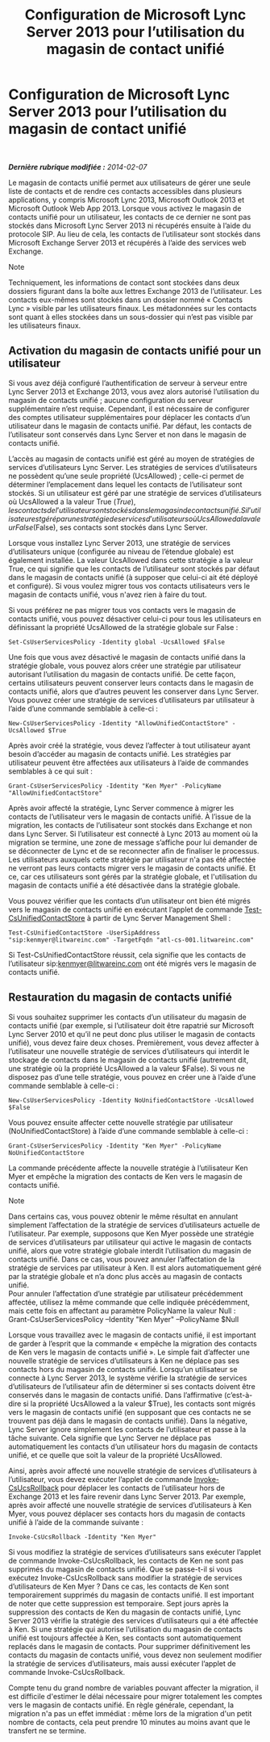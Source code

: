 ﻿---
title: Configuration de Microsoft Lync Server 2013 pour l’utilisation du magasin de contact unifié
TOCTitle: Configuration de Microsoft Lync Server 2013 pour l’utilisation du magasin de contact unifié
ms:assetid: 6aa17ae3-764e-4986-a900-85a3cdb8c1fc
ms:mtpsurl: https://technet.microsoft.com/fr-fr/library/JJ688083(v=OCS.15)
ms:contentKeyID: 49891385
ms.date: 05/20/2016
mtps_version: v=OCS.15
ms.translationtype: HT
---

# Configuration de Microsoft Lync Server 2013 pour l’utilisation du magasin de contact unifié

 

_**Dernière rubrique modifiée :** 2014-02-07_

Le magasin de contacts unifié permet aux utilisateurs de gérer une seule liste de contacts et de rendre ces contacts accessibles dans plusieurs applications, y compris Microsoft Lync 2013, Microsoft Outlook 2013 et Microsoft Outlook Web App 2013. Lorsque vous activez le magasin de contacts unifié pour un utilisateur, les contacts de ce dernier ne sont pas stockés dans Microsoft Lync Server 2013 ni récupérés ensuite à l’aide du protocole SIP. Au lieu de cela, les contacts de l’utilisateur sont stockés dans Microsoft Exchange Server 2013 et récupérés à l’aide des services web Exchange.

> [!note]  
> Techniquement, les informations de contact sont stockées dans deux dossiers figurant dans la boîte aux lettres Exchange 2013 de l’utilisateur. Les contacts eux-mêmes sont stockés dans un dossier nommé « Contacts Lync » visible par les utilisateurs finaux. Les métadonnées sur les contacts sont quant à elles stockées dans un sous-dossier qui n’est pas visible par les utilisateurs finaux.

## Activation du magasin de contacts unifié pour un utilisateur

Si vous avez déjà configuré l’authentification de serveur à serveur entre Lync Server 2013 et Exchange 2013, vous avez alors autorisé l’utilisation du magasin de contacts unifié ; aucune configuration du serveur supplémentaire n’est requise. Cependant, il est nécessaire de configurer des comptes utilisateur supplémentaires pour déplacer les contacts d’un utilisateur dans le magasin de contacts unifié. Par défaut, les contacts de l’utilisateur sont conservés dans Lync Server et non dans le magasin de contacts unifié.

L’accès au magasin de contacts unifié est géré au moyen de stratégies de services d’utilisateurs Lync Server. Les stratégies de services d’utilisateurs ne possèdent qu’une seule propriété (UcsAllowed) ; celle-ci permet de déterminer l’emplacement dans lequel les contacts de l’utilisateur sont stockés. Si un utilisateur est géré par une stratégie de services d’utilisateurs où UcsAllowed a la valeur True ($True), les contacts de l’utilisateur sont stockés dans le magasin de contacts unifié. Si l’utilisateur est géré par une stratégie de services d’utilisateurs où UcsAllowed a la valeur False ($False), ses contacts sont stockés dans Lync Server.

Lorsque vous installez Lync Server 2013, une stratégie de services d’utilisateurs unique (configurée au niveau de l’étendue globale) est également installée. La valeur UcsAllowed dans cette stratégie a la valeur True, ce qui signifie que les contacts de l’utilisateur sont stockés par défaut dans le magasin de contacts unifié (à supposer que celui-ci ait été déployé et configuré). Si vous voulez migrer tous vos contacts utilisateurs vers le magasin de contacts unifié, vous n'avez rien à faire du tout.

Si vous préférez ne pas migrer tous vos contacts vers le magasin de contacts unifié, vous pouvez désactiver celui-ci pour tous les utilisateurs en définissant la propriété UcsAllowed de la stratégie globale sur False :

    Set-CsUserServicesPolicy -Identity global -UcsAllowed $False

Une fois que vous avez désactivé le magasin de contacts unifié dans la stratégie globale, vous pouvez alors créer une stratégie par utilisateur autorisant l’utilisation du magasin de contacts unifié. De cette façon, certains utilisateurs peuvent conserver leurs contacts dans le magasin de contacts unifié, alors que d’autres peuvent les conserver dans Lync Server. Vous pouvez créer une stratégie de services d’utilisateurs par utilisateur à l’aide d’une commande semblable à celle-ci :

    New-CsUserServicesPolicy -Identity "AllowUnifiedContactStore" -UcsAllowed $True

Après avoir créé la stratégie, vous devez l’affecter à tout utilisateur ayant besoin d’accéder au magasin de contacts unifié. Les stratégies par utilisateur peuvent être affectées aux utilisateurs à l’aide de commandes semblables à ce qui suit :

    Grant-CsUserServicesPolicy -Identity "Ken Myer" -PolicyName "AllowUnifiedContactStore"

Après avoir affecté la stratégie, Lync Server commence à migrer les contacts de l’utilisateur vers le magasin de contacts unifié. À l’issue de la migration, les contacts de l’utilisateur sont stockés dans Exchange et non dans Lync Server. Si l’utilisateur est connecté à Lync 2013 au moment où la migration se termine, une zone de message s’affiche pour lui demander de se déconnecter de Lync et de se reconnecter afin de finaliser le processus. Les utilisateurs auxquels cette stratégie par utilisateur n'a pas été affectée ne verront pas leurs contacts migrer vers le magasin de contacts unifié. Et ce, car ces utilisateurs sont gérés par la stratégie globale, et l'utilisation du magasin de contacts unifié a été désactivée dans la stratégie globale.

Vous pouvez vérifier que les contacts d’un utilisateur ont bien été migrés vers le magasin de contacts unifié en exécutant l’applet de commande [Test-CsUnifiedContactStore](https://docs.microsoft.com/en-us/powershell/module/skype/Test-CsUnifiedContactStore) à partir de Lync Server Management Shell :

    Test-CsUnifiedContactStore -UserSipAddress "sip:kenmyer@litwareinc.com" -TargetFqdn "atl-cs-001.litwareinc.com"

Si Test-CsUnifiedContactStore réussit, cela signifie que les contacts de l’utilisateur sip:kenmyer@litwareinc.com ont été migrés vers le magasin de contacts unifié.

## Restauration du magasin de contacts unifié

Si vous souhaitez supprimer les contacts d’un utilisateur du magasin de contacts unifié (par exemple, si l’utilisateur doit être rapatrié sur Microsoft Lync Server 2010 et qu’il ne peut donc plus utiliser le magasin de contacts unifié), vous devez faire deux choses. Premièrement, vous devez affecter à l’utilisateur une nouvelle stratégie de services d’utilisateurs qui interdit le stockage de contacts dans le magasin de contacts unifié (autrement dit, une stratégie où la propriété UcsAllowed a la valeur $False). Si vous ne disposez pas d’une telle stratégie, vous pouvez en créer une à l’aide d’une commande semblable à celle-ci :

    New-CsUserServicesPolicy -Identity NoUnifiedContactStore -UcsAllowed $False

Vous pouvez ensuite affecter cette nouvelle stratégie par utilisateur (NoUnifiedContactStore) à l’aide d’une commande semblable à celle-ci :

    Grant-CsUserServicesPolicy -Identity "Ken Myer" -PolicyName NoUnifiedContactStore

La commande précédente affecte la nouvelle stratégie à l’utilisateur Ken Myer et empêche la migration des contacts de Ken vers le magasin de contacts unifié.

> [!note]  
> Dans certains cas, vous pouvez obtenir le même résultat en annulant simplement l’affectation de la stratégie de services d’utilisateurs actuelle de l’utilisateur. Par exemple, supposons que Ken Myer possède une stratégie de services d’utilisateurs par utilisateur qui active le magasin de contacts unifié, alors que votre stratégie globale interdit l’utilisation du magasin de contacts unifié. Dans ce cas, vous pouvez annuler l’affectation de la stratégie de services par utilisateur à Ken. Il est alors automatiquement géré par la stratégie globale et n’a donc plus accès au magasin de contacts unifié.<br />
Pour annuler l’affectation d’une stratégie par utilisateur précédemment affectée, utilisez la même commande que celle indiquée précédemment, mais cette fois en affectant au paramètre PolicyName la valeur Null :<br />
Grant-CsUserServicesPolicy –Identity &quot;Ken Myer&quot; –PolicyName $Null

Lorsque vous travaillez avec le magasin de contacts unifié, il est important de garder à l’esprit que la commande « empêche la migration des contacts de Ken vers le magasin de contacts unifié ». Le simple fait d’affecter une nouvelle stratégie de services d’utilisateurs à Ken ne déplace pas ses contacts hors du magasin de contacts unifié. Lorsqu’un utilisateur se connecte à Lync Server 2013, le système vérifie la stratégie de services d’utilisateurs de l’utilisateur afin de déterminer si ses contacts doivent être conservés dans le magasin de contacts unifié. Dans l’affirmative (c’est-à-dire si la propriété UcsAllowed a la valeur $True), les contacts sont migrés vers le magasin de contacts unifié (en supposant que ces contacts ne se trouvent pas déjà dans le magasin de contacts unifié). Dans la négative, Lync Server ignore simplement les contacts de l’utilisateur et passe à la tâche suivante. Cela signifie que Lync Server ne déplace pas automatiquement les contacts d’un utilisateur hors du magasin de contacts unifié, et ce quelle que soit la valeur de la propriété UcsAllowed.

Ainsi, après avoir affecté une nouvelle stratégie de services d’utilisateurs à l’utilisateur, vous devez exécuter l’applet de commande [Invoke-CsUcsRollback](https://docs.microsoft.com/en-us/powershell/module/skype/Invoke-CsUcsRollback) pour déplacer les contacts de l’utilisateur hors de Exchange 2013 et les faire revenir dans Lync Server 2013. Par exemple, après avoir affecté une nouvelle stratégie de services d’utilisateurs à Ken Myer, vous pouvez déplacer ses contacts hors du magasin de contacts unifié à l’aide de la commande suivante :

    Invoke-CsUcsRollback -Identity "Ken Myer"

Si vous modifiez la stratégie de services d’utilisateurs sans exécuter l’applet de commande Invoke-CsUcsRollback, les contacts de Ken ne sont pas supprimés du magasin de contacts unifié. Que se passe-t-il si vous exécutez Invoke-CsUcsRollback sans modifier la stratégie de services d’utilisateurs de Ken Myer ? Dans ce cas, les contacts de Ken sont temporairement supprimés du magasin de contacts unifié. Il est important de noter que cette suppression est temporaire. Sept jours après la suppression des contacts de Ken du magasin de contacts unifié, Lync Server 2013 vérifie la stratégie des services d’utilisateurs qui a été affectée à Ken. Si une stratégie qui autorise l’utilisation du magasin de contacts unifié est toujours affectée à Ken, ses contacts sont automatiquement replacés dans le magasin de contacts. Pour supprimer définitivement les contacts du magasin de contacts unifié, vous devez non seulement modifier la stratégie de services d’utilisateurs, mais aussi exécuter l’applet de commande Invoke-CsUcsRollback.

Compte tenu du grand nombre de variables pouvant affecter la migration, il est difficile d'estimer le délai nécessaire pour migrer totalement les comptes vers le magasin de contacts unifié. En règle générale, cependant, la migration n'a pas un effet immédiat : même lors de la migration d'un petit nombre de contacts, cela peut prendre 10 minutes au moins avant que le transfert ne se termine.

